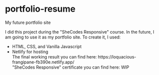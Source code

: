 # portfolio-resume
My future portfolio site

I did this project during the "SheCodes Responsive" course. In the future, I am going to use it as my portfolio site. To create it, I used: <br/>
<ul>
<li>HTML, CSS, and Vanilla Javascript</li>
<li>Netlify for hosting</li>
The final working result you can find here: https://loquacious-frangipane-fb390e.netlify.app/ <br/>
"SheCodes Responsive" certificate you can find here: WIP
